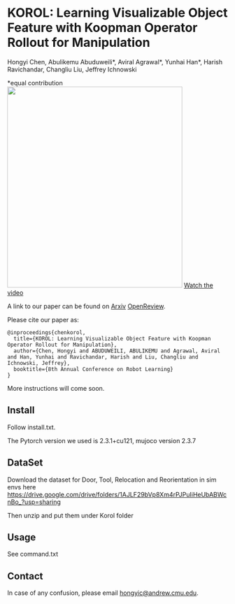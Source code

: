 # KOROL: Learning Visualizable Object Feature with Koopman Operator Rollout for Manipulation

Hongyi Chen, Abulikemu Abuduweili\*, Aviral Agrawal\*, Yunhai Han\*, Harish Ravichandar, Changliu Liu, Jeffrey Ichnowski

\*equal contribution
<img src="korol_video-ezgif.com-video-to-gif-converter.gif" width="400" height="460">
[Watch the video](korol_video.mp4)

A link to our paper can be found on [Arxiv](https://arxiv.org/abs/2407.00548) [OpenReview](https://openreview.net/forum?id=A6ikGJRaKL&noteId=5JYQQNrhkp).

Please cite our paper as:

```
@inproceedings{chenkorol,
  title={KOROL: Learning Visualizable Object Feature with Koopman Operator Rollout for Manipulation},
  author={Chen, Hongyi and ABUDUWEILI, ABULIKEMU and Agrawal, Aviral and Han, Yunhai and Ravichandar, Harish and Liu, Changliu and Ichnowski, Jeffrey},
  booktitle={8th Annual Conference on Robot Learning}
}
```

More instructions will come soon.


## Install
Follow install.txt. 

The Pytorch version we used is 2.3.1+cu121, mujoco version 2.3.7

## DataSet
Download the dataset for Door, Tool, Relocation and Reorientation in sim envs here
https://drive.google.com/drive/folders/1AJLF29bVp8Xm4rPJPuIiHeUbABWcnBo_?usp=sharing

Then unzip and put them under Korol folder

## Usage
See command.txt


## Contact

In case of any confusion, please email hongyic@andrew.cmu.edu.

